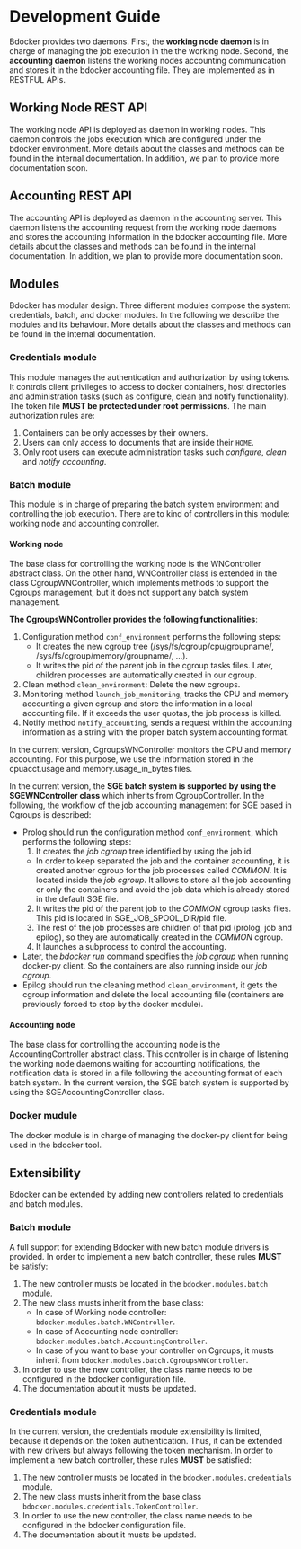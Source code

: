 # Development Guide

Bdocker provides two daemons. First, the **working node daemon** is in charge of managing the job execution in the 
the working node. Second, the **accounting daemon** listens the working nodes accounting communication and stores it in the
bdocker accounting file. They are implemented as in RESTFUL APIs.

## Working Node REST API

The working node API is deployed as daemon in working nodes. This daemon controls the jobs execution which are configured
under the bdocker environment. More details about the classes and methods can be found in the internal documentation.
In addition, we plan to provide more documentation soon.

## Accounting REST API

The accounting API is deployed as daemon in the accounting server. This daemon listens the accounting request from the 
working node daemons and stores the accounting information in the bdocker accounting file. More details about the classes
and methods can be found in the internal documentation.
In addition, we plan to provide more documentation soon.

## Modules

Bdocker has modular design. Three different modules compose the system: credentials, batch, and docker modules.
In the following we describe the modules and its behaviour. More details about the classes and methods can be found in the
internal documentation.

### Credentials module

This module manages the authentication and authorization by using tokens. It controls client privileges to access to 
docker containers, host directories and administration tasks (such as configure, clean and notify functionality).
The token file **MUST be protected under root permissions**.
The main authorization rules are:
1. Containers can be only accesses by their owners.
2. Users can only access to documents that are inside their ``HOME``.
3. Only root users can execute administration tasks such *configure*, *clean* and *notify accounting*. 

### Batch module

This module is in charge of preparing the batch system environment and controlling the job execution.
There are to kind of controllers in this module: working node and accounting controller.

#### Working node
The base class for controlling the working node is the WNController abstract class. On the other hand,
WNController class is extended in the class CgroupWNController, which implements methods to support the Cgroups management,
but it does not support any batch system management.

**The CgroupsWNController provides the following functionalities**:
1. Configuration method ``conf_environment`` performs the following steps:
   * It creates the new cgroup tree (/sys/fs/cgroup/cpu/groupname/,  /sys/fs/cgroup/memory/groupname/, ...).
   * It writes the pid of the parent job in the cgroup tasks files. Later, children processes are automatically created in our cgroup.
2. Clean method ``clean_environment``: Delete the new cgroups.
3. Monitoring method ``launch_job_monitoring``, tracks the CPU and memory accounting a given cgroup and
  store the information in a local accounting file. If it exceeds the user quotas, the job process is killed.  
4. Notify method ``notify_accounting``, sends a request within the accounting information as a string with
the proper batch system accounting format.

In the current version, CgroupsWNController monitors the CPU and memory accounting. For this purpose, we use the information
stored in the cpuacct.usage and memory.usage_in_bytes files.

In the current version, the **SGE batch system is supported by using the SGEWNController class** which
inherits from CgroupController.
In the following, the workflow of the job accounting management for SGE based in Cgroups is described:
* Prolog should run the configuration method ``conf_environment``, which performs the following steps:
  1. It creates the *job cgroup* tree identified by using the job id.
    * In order to keep separated the job and the container accounting, it is created another cgroup for the job processes
    called *COMMON*. It is located inside the *job cgroup*. It allows to store all the job accounting or only the containers and
    avoid the job data which is already stored in the default SGE file.
  2. It writes the pid of the parent job to the *COMMON* cgroup tasks files. This pid is located in SGE_JOB_SPOOL_DIR/pid file.
  3. The rest of the job processes are children of that pid (prolog, job and epilog), so they are automatically created in the *COMMON* cgroup.
  4. It launches a subprocess to control the accounting.
* Later, the *bdocker run* command specifies the *job cgroup* when running docker-py client. So the containers are also
running inside our *job cgroup*.
* Epilog should run the cleaning method ``clean_environment``, it gets the cgroup information and
 delete the local accounting file (containers are previously forced to stop by the docker module).

#### Accounting node
The base class for controlling the accounting node is the AccountingController abstract class. This controller
is in charge of listening the working node daemons waiting for accounting notifications, the notification data is stored in
a file following the accounting format of each batch system.
In the current version, the SGE batch system is supported by using the SGEAccountingController class.

### Docker mudule
The docker module is in charge of managing the docker-py client for being used in the bdocker tool.

## Extensibility

Bdocker can be extended by adding new controllers related to credentials and batch modules. 

### Batch module

A full support for extending Bdocker with new batch module drivers is provided. In order to implement a new
batch controller, these rules **MUST** be satisfy:
1. The new controller musts be located in the ``bdocker.modules.batch`` module.
2. The new class musts inherit from the base class:
   * In case of Working node controller: ``bdocker.modules.batch.WNController``.
   * In case of Accounting node controller: ``bdocker.modules.batch.AccountingController``.
   * In case of you want to base your controller on Cgroups, it musts inherit from ``bdocker.modules.batch.CgroupsWNController``.
3. In order to use the new controller, the class name needs to be configured in the bdocker configuration file.
4. The documentation about it musts be updated.

### Credentials module

In the current version, the credentials module extensibility is limited, because it depends on the
token authentication. Thus, it can be extended with new drivers but always following the token mechanism.
In order to implement a new batch controller, these rules **MUST** be satisfied:
1. The new controller musts be located in the ``bdocker.modules.credentials`` module.
2. The new class musts inherit from the base class ``bdocker.modules.credentials.TokenController``.
3. In order to use the new controller, the class name needs to be configured in the bdocker configuration file.
4. The documentation about it musts be updated.


